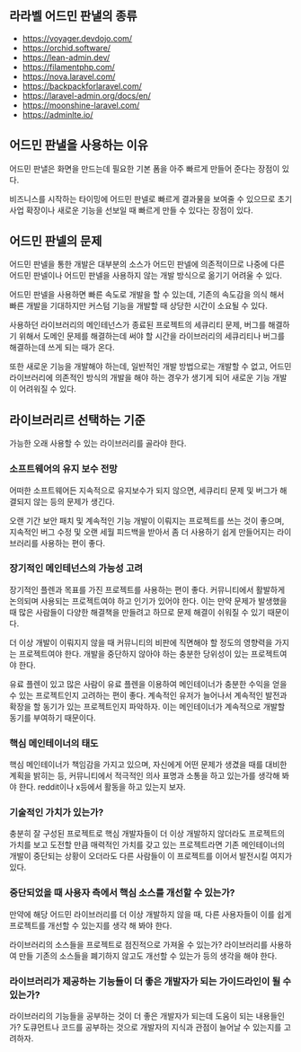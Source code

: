 ## 라라벨 어드민 판낼의 종류

- https://voyager.devdojo.com/
- https://orchid.software/
- https://lean-admin.dev/
- https://filamentphp.com/
- https://nova.laravel.com/
- https://backpackforlaravel.com/
- https://laravel-admin.org/docs/en/
- https://moonshine-laravel.com/
- https://adminlte.io/

## 어드민 판낼을 사용하는 이유

어드민 판낼은 화면을 만드는데 필요한 기본 폼을 아주 빠르게 만들어 준다는 장점이 있다.

비즈니스를 시작하는 타이밍에 어드민 판넬로 빠르게 결과물을 보여줄 수 있으므로 초기 사업 확장이나 새로운 기능을 선보일 때 빠르게 만들 수 있다는 장점이 있다.

## 어드민 판넬의 문제

어드민 판넬을 통한 개발은 대부분의 소스가 어드민 판넬에 의존적이므로 나중에 다른 어드민 판넬이나 어드민 판넬을 사용하지 않는 개발 방식으로 옮기기 어려울 수 있다.

어드민 판넬을 사용하면 빠른 속도로 개발을 할 수 있는데, 기존의 속도감을 의식 해서 빠른 개발을 기대하지만 커스텀 기능을 개발할 때 상당한 시간이 소요될 수 있다.

사용하던 라이브러리의 메인테넌스가 종료된 프로젝트의 세큐리티 문제, 버그를 해결하기 위해서 도메인 문제를 해결하는데 써야 할 시간을 라이브러리의 세큐리티나 버그를 해결하는데 쓰게 되는 때가 온다.

또한 새로운 기능을 개발해야 하는데, 일반적인 개발 방법으로는 개발할 수 없고, 어드민 라이브러리에 의존적인 방식의 개발을 해야 하는 경우가 생기게 되어 새로운 기능 개발이 어려워질 수 있다.

## 라이브러리르 선택하는 기준

가능한 오래 사용할 수 있는 라이브러리를 골라야 한다.

### 소프트웨어의 유지 보수 전망

어떠한 소프트웨어든 지속적으로 유지보수가 되지 않으면, 세큐리티 문제 및 버그가 해결되지 않는 등의 문제가 생긴다.

오랜 기간 보안 패치 및 계속적인 기능 개발이 이뤄지는 프로젝트를 쓰는 것이 좋으며, 지속적인 버그 수정 및 오랜 세월 피드백을 받아서 좀 더 사용하기 쉽게 만들어지는 라이브러리를 사용하는 편이 좋다.

### 장기적인 메인테넌스의 가능성 고려

장기적인 플렌과 목표를 가진 프로젝트를 사용하는 편이 좋다. 커뮤니티에서 활발하게 논의되며 사용되는 프로젝트여야 하고 인기가 있어야 한다. 이는 만약 문제가 발생했을 때 많은 사람들이 다양한 해결책을 만들려고 하므로 문제 해결이 쉬워질 수 있기 때문이다.

더 이상 개발이 이뤄지지 않을 때 커뮤니티의 비판에 직면해야 할 정도의 영향력을 가지는 프로젝트여야 한다. 개발을 중단하지 않아야 하는 충분한 당위성이 있는 프로젝트여야 한다.

유료 플렌이 있고 많은 사람이 유료 플렌을 이용하여 메인테이너가 충분한 수익을 얻을 수 있는 프로젝트인지 고려하는 편이 좋다. 계속적인 유저가 늘어나서 계속적인 발전과 확장을 할 동기가 있는 프로젝트인지 파악하자. 이는 메인테이너가 계속적으로 개발할 동기를 부여하기 때문이다.

### 핵심 메인테이너의 태도

핵심 메인테이너가 책임감을 가지고 있으며, 자신에게 어떤 문제가 생겼을 때를 대비한 계획을 밝히는 등, 커뮤니티에서 적극적인 의사 표명과 소통을 하고 있는가를 생각해 봐야 한다. reddit이나 x등에서 활동을 하고 있는지 보자.

### 기술적인 가치가 있는가?

충분히 잘 구성된 프로젝트로 핵심 개발자들이 더 이상 개발하지 않더라도 프로젝트의 가치를 보고 도전할 만큼 매력적인 가치를 갖고 있는 프로젝트라면 기존 메인테이너의 개발이 중단되는 상황이 오더라도 다른 사람들이 이 프로젝트를 이어서 발전시킬 여지가 있다.

### 중단되었을 때 사용자 측에서 핵심 소스를 개선할 수 있는가?

만약에 해당 어드민 라이브러리를 더 이상 개발하지 않을 때, 다른 사용자들이 이를 쉽게 프로젝트를 개선할 수 있는지를 생각 해 봐야 한다.

라이브러리의 소스들을 프로젝트로 점진적으로 가져올 수 있는가? 라이브러리를 사용하여 만들 기존의 소스들을 폐기하지 않고도 개선할 수 있는가 등의 생각을 해야 한다.

### 라이브러리가 제공하는 기능들이 더 좋은 개발자가 되는 가이드라인이 될 수 있는가?

라이브러리의 기능들을 공부하는 것이 더 좋은 개발자가 되는데 도움이 되는 내용들인가? 도큐먼트나 코드를 공부하는 것으로 개발자의 지식과 관점이 늘어날 수 있는지를 고려하자.

